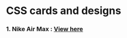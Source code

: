 # CSS cards and designs

### 1. Nike Air Max : [View here](https://ayushsaini00.github.io/CSS-cards/Nike-Air-Max/index.html)